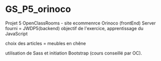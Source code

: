 # GS_P5_orinoco

Projet 5 OpenClassRooms - site ecommenrce Orinoco (frontEnd)
Server fourni = JWDP5(backend)
objectif de l'exercice, apprentissage du JavaScript

choix des articles = meubles en chêne

utilisation de Sass et initiation Bootstrap (cours conseillé par OC).
